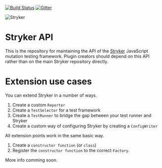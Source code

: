 [![Build Status](https://travis-ci.org/stryker-mutator/stryker.svg?branch=master)](https://travis-ci.org/stryker-mutator/stryker-api)
[![Gitter](https://badges.gitter.im/stryker-mutator/stryker.svg)](https://gitter.im/stryker-mutator/stryker?utm_source=badge&utm_medium=badge&utm_campaign=pr-badge)

![Stryker](stryker-80x80.png)

# Stryker API
This is the repository for maintaining the API of the [Stryker](http://stryker-mutator.github.io) JavaScript mutation testing framework.
Plugin creators should depend on this API rather than on the main Stryker repository directly.

# Extension use cases
You can extend Stryker in a number of ways.

1. Create a custom `Reporter`
2. Create a `TestSelector` for a test framework
3. Create a `TestRunner` to bridge the gap between your test runner and Stryker
4. Create a custom way of configuring Stryker by creating a `ConfigWriter` 

 All extension points work in the same basic way. 

1. Create a `constructor function` (or `class`)
2. Register the `constructor function` to the correct `Factory`.

More info comming soon. 